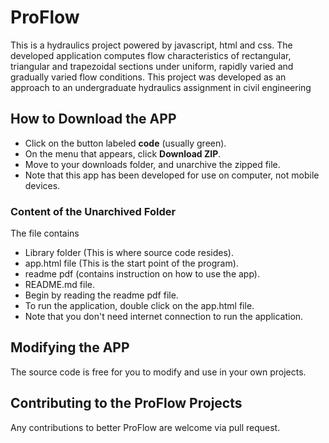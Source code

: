 # ProFlow

This is a hydraulics project powered by javascript, html and css. The developed
application computes flow characteristics of rectangular, triangular and
trapezoidal sections under uniform, rapidly varied and gradually varied
flow conditions.  This project was developed as an approach to an undergraduate hydraulics assignment in civil engineering

## How to Download the APP

- Click on the button labeled **code** (usually green).
- On the menu that appears, click **Download ZIP**.
- Move to your downloads folder, and unarchive the zipped file.
- Note that this app has been developed for use on computer, not mobile devices.

### Content of the Unarchived Folder

The file contains

- Library folder (This is where source code resides).
- app.html file (This is the start point of the program).
- readme pdf (contains instruction on how to use the app).
- README.md file.
- Begin by reading the readme pdf file.
- To run the application, double click on the app.html file.
- Note that you don't need internet connection to run the application.

## Modifying the APP

The source code is free for you to modify and use in your own projects.

## Contributing to the ProFlow Projects

Any contributions to better ProFlow are welcome via pull request.
